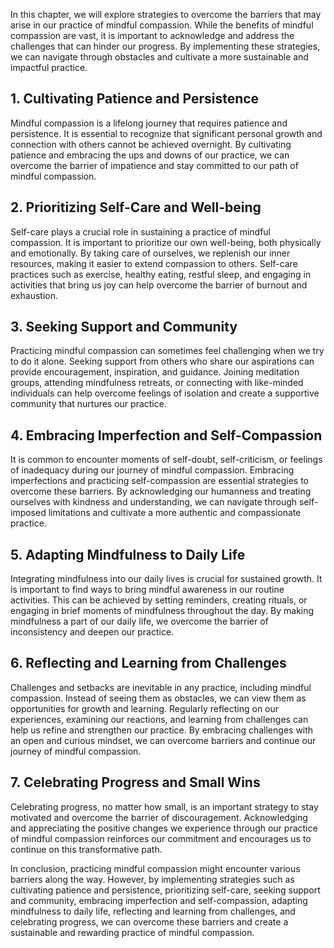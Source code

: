 
In this chapter, we will explore strategies to overcome the barriers that may arise in our practice of mindful compassion. While the benefits of mindful compassion are vast, it is important to acknowledge and address the challenges that can hinder our progress. By implementing these strategies, we can navigate through obstacles and cultivate a more sustainable and impactful practice.

## 1\. Cultivating Patience and Persistence

Mindful compassion is a lifelong journey that requires patience and persistence. It is essential to recognize that significant personal growth and connection with others cannot be achieved overnight. By cultivating patience and embracing the ups and downs of our practice, we can overcome the barrier of impatience and stay committed to our path of mindful compassion.

## 2\. Prioritizing Self-Care and Well-being

Self-care plays a crucial role in sustaining a practice of mindful compassion. It is important to prioritize our own well-being, both physically and emotionally. By taking care of ourselves, we replenish our inner resources, making it easier to extend compassion to others. Self-care practices such as exercise, healthy eating, restful sleep, and engaging in activities that bring us joy can help overcome the barrier of burnout and exhaustion.

## 3\. Seeking Support and Community

Practicing mindful compassion can sometimes feel challenging when we try to do it alone. Seeking support from others who share our aspirations can provide encouragement, inspiration, and guidance. Joining meditation groups, attending mindfulness retreats, or connecting with like-minded individuals can help overcome feelings of isolation and create a supportive community that nurtures our practice.

## 4\. Embracing Imperfection and Self-Compassion

It is common to encounter moments of self-doubt, self-criticism, or feelings of inadequacy during our journey of mindful compassion. Embracing imperfections and practicing self-compassion are essential strategies to overcome these barriers. By acknowledging our humanness and treating ourselves with kindness and understanding, we can navigate through self-imposed limitations and cultivate a more authentic and compassionate practice.

## 5\. Adapting Mindfulness to Daily Life

Integrating mindfulness into our daily lives is crucial for sustained growth. It is important to find ways to bring mindful awareness in our routine activities. This can be achieved by setting reminders, creating rituals, or engaging in brief moments of mindfulness throughout the day. By making mindfulness a part of our daily life, we overcome the barrier of inconsistency and deepen our practice.

## 6\. Reflecting and Learning from Challenges

Challenges and setbacks are inevitable in any practice, including mindful compassion. Instead of seeing them as obstacles, we can view them as opportunities for growth and learning. Regularly reflecting on our experiences, examining our reactions, and learning from challenges can help us refine and strengthen our practice. By embracing challenges with an open and curious mindset, we can overcome barriers and continue our journey of mindful compassion.

## 7\. Celebrating Progress and Small Wins

Celebrating progress, no matter how small, is an important strategy to stay motivated and overcome the barrier of discouragement. Acknowledging and appreciating the positive changes we experience through our practice of mindful compassion reinforces our commitment and encourages us to continue on this transformative path.

In conclusion, practicing mindful compassion might encounter various barriers along the way. However, by implementing strategies such as cultivating patience and persistence, prioritizing self-care, seeking support and community, embracing imperfection and self-compassion, adapting mindfulness to daily life, reflecting and learning from challenges, and celebrating progress, we can overcome these barriers and create a sustainable and rewarding practice of mindful compassion.
